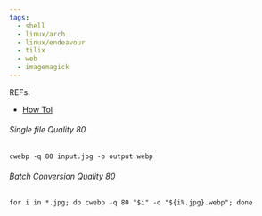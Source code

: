```yaml
---
tags:
  - shell
  - linux/arch
  - linux/endeavour
  - tilix
  - web
  - imagemagick
---
```

REFs:

- [How Tol](https://www.tutorialspoint.com/how-to-convert-images-to-webp-format-in-linux)

###### Single file Quality 80

```shell
cwebp -q 80 input.jpg -o output.webp
```


###### Batch Conversion Quality 80

```shell
for i in *.jpg; do cwebp -q 80 "$i" -o "${i%.jpg}.webp"; done
```
